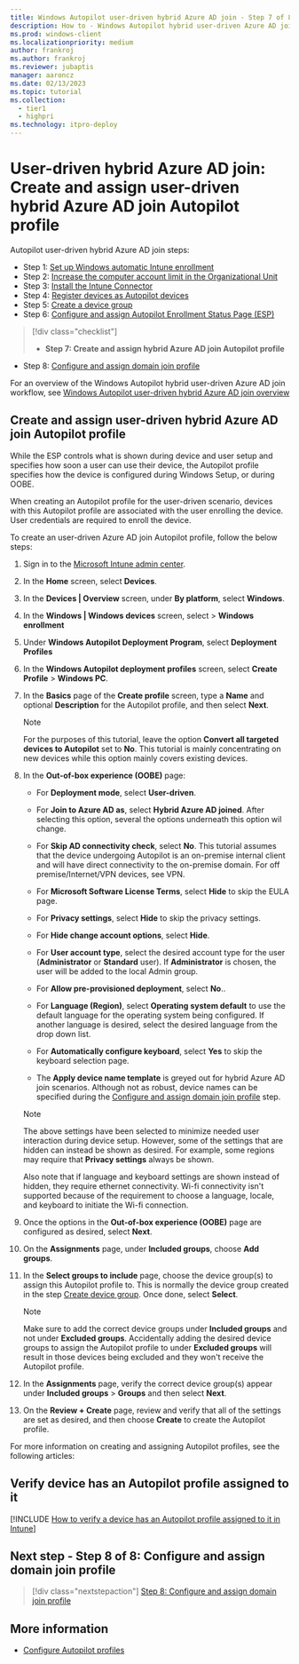 ```yaml
---
title: Windows Autopilot user-driven hybrid Azure AD join - Step 7 of 8 - Create and assign user-driven hybrid Azure AD join Autopilot profile
description: How to - Windows Autopilot hybrid user-driven Azure AD join - Step 7 of 8 - Create and assign hybrid user-driven Azure AD join Autopilot profile.
ms.prod: windows-client
ms.localizationpriority: medium
author: frankroj
ms.author: frankroj
ms.reviewer: jubaptis
manager: aaroncz
ms.date: 02/13/2023
ms.topic: tutorial
ms.collection: 
  - tier1
  - highpri
ms.technology: itpro-deploy
---
```


# User-driven hybrid Azure AD join: Create and assign user-driven hybrid Azure AD join Autopilot profile

Autopilot user-driven hybrid Azure AD join steps:

- Step 1: [Set up Windows automatic Intune enrollment](hybrid-azure-ad-join-automatic-enrollment.md)
- Step 2: [Increase the computer account limit in the Organizational Unit](hybrid-azure-ad-join-computer-account-limit.md)
- Step 3: [Install the Intune Connector](hybrid-azure-ad-join-intune-connector.md)
- Step 4: [Register devices as Autopilot devices](hybrid-azure-ad-join-register-device.md)
- Step 5: [Create a device group](hybrid-azure-ad-join-device-group.md)
- Step 6: [Configure and assign Autopilot Enrollment Status Page (ESP)](hybrid-azure-ad-join-esp.md)
> [!div class="checklist"]
> - **Step 7: Create and assign hybrid Azure AD join Autopilot profile**
- Step 8: [Configure and assign domain join profile](hybrid-azure-ad-join-domain-join-profile.md)

For an overview of the Windows Autopilot hybrid user-driven Azure AD join workflow, see [Windows Autopilot user-driven hybrid Azure AD join overview](hybrid-azure-ad-join-workflow.md)

## Create and assign user-driven hybrid Azure AD join Autopilot profile

While the ESP controls what is shown during device and user setup and specifies how soon a user can use their device, the Autopilot profile specifies how the device is configured during Windows Setup, or during OOBE.

When creating an Autopilot profile for the user-driven scenario, devices with this Autopilot profile are associated with the user enrolling the device. User credentials are required to enroll the device.

To create an user-driven Azure AD join Autopilot profile, follow the below steps:

1. Sign in to the [Microsoft Intune admin center](https://go.microsoft.com/fwlink/?linkid=2109431).

2. In the **Home** screen, select **Devices**.

3. In the **Devices | Overview** screen, under **By platform**, select **Windows**.

4. In the **Windows | Windows devices** screen, select > **Windows enrollment**

5. Under **Windows Autopilot Deployment Program**, select **Deployment Profiles**

6. In the **Windows Autopilot deployment profiles** screen, select  **Create Profile** > **Windows PC**.

7. In the **Basics** page of the **Create profile** screen, type a **Name** and optional **Description** for the Autopilot profile, and then select **Next**.

    > [!NOTE]
    >
    > For the purposes of this tutorial, leave the option **Convert all targeted devices to Autopilot** set to **No**. This tutorial is mainly concentrating on new devices while this option mainly covers existing devices.

8. In the **Out-of-box experience (OOBE)** page:

      - For **Deployment mode**, select **User-driven**.

      - For **Join to Azure AD as**, select **Hybrid Azure AD joined**. After selecting this option, several the options underneath this option wil change.

      - For **Skip AD connectivity check**, select **No**. This tutorial assumes that the device undergoing Autopilot is an on-premise internal client and will have direct connectivity to the on-premise domain. For off premise/Internet/VPN devices, see VPN.

      - For **Microsoft Software License Terms**, select **Hide** to skip the EULA page.

      - For **Privacy settings**, select **Hide** to skip the privacy settings.

      - For **Hide change account options**, select **Hide**.

      - For **User account type**, select the desired account type for the user (**Administrator** or **Standard** user). If **Administrator** is chosen, the user will be added to the local Admin group.

      - For **Allow pre-provisioned deployment**, select **No**..

      - For **Language (Region)**, select **Operating system default** to use the default language for the operating system being configured. If another language is desired, select the desired language from the drop down list.

      - For **Automatically configure keyboard**, select **Yes** to skip the keyboard selection page.

      - The **Apply device name template** is greyed out for hybrid Azure AD join scenarios. Although not as robust, device names can be specified during the [Configure and assign domain join profile](hybrid-azure-ad-join-domain-join-profile.md) step.

      > [!NOTE]
      >
      > The above settings have been selected to minimize needed user interaction during device setup. However, some of the settings that are hidden can instead be shown as desired. For example, some regions may require that **Privacy settings** always be shown.
      >
      > Also note that if language and keyboard settings are shown instead of hidden, they require ethernet connectivity. Wi-fi connectivity isn't supported because of the requirement to choose a language, locale, and keyboard to initiate the Wi-fi connection.

9. Once the options in the **Out-of-box experience (OOBE)** page are configured as desired, select **Next**.

10. On the **Assignments** page, under **Included groups**, choose **Add groups**.

11. In the **Select groups to include** page, choose the device group(s) to assign this Autopilot profile to. This is normally the device group created in the step [Create device group](hybrid-azure-ad-join-device-group.md). Once done, select **Select**.

    > [!NOTE]
    >
    > Make sure to add the correct device groups under **Included groups** and not under **Excluded groups**. Accidentally adding the desired device groups to assign the Autopilot profile to under **Excluded groups** will result in those devices being excluded and they won't receive the Autopilot profile.

12. In the **Assignments** page, verify the correct device group(s) appear under **Included groups** > **Groups** and then select **Next**.

13. On the **Review + Create** page, review and verify that all of the settings are set as desired, and then choose **Create** to create the Autopilot profile.

For more information on creating and assigning Autopilot profiles, see the following articles:

## Verify device has an Autopilot profile assigned to it

[!INCLUDE [How to verify a device has an Autopilot profile assigned to it in Intune](../includes/verify-autopilot-profile-assignment.md)]

## Next step - Step 8 of 8: Configure and assign domain join profile

> [!div class="nextstepaction"]
> [Step 8: Configure and assign domain join profile](hybrid-azure-ad-join-domain-join-profile.md)

## More information

- [Configure Autopilot profiles](/mem/autopilot/profiles)
